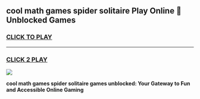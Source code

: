 
## cool math games spider solitaire Play Online 👋 Unblocked Games
<h3>
<a href="https://news.freeplayer.one?title=cool_math_games_spider_solitaire&ref=17CMG">CLICK TO PLAY</a></h3>
<hr>

<h3>
<a href="https://news.freeplayer.one?title=cool_math_games_spider_solitaire&ref=17CMG">CLICK 2 PLAY</a>
  
</h3>

<a href="https://news.freeplayer.one?title=cool_math_games_spider_solitaire&ref=17CMG/"><img src="https://clearcache.store/games.png"></a>


**cool math games spider solitaire games unblocked: Your Gateway to Fun and Accessible Online Gaming**
